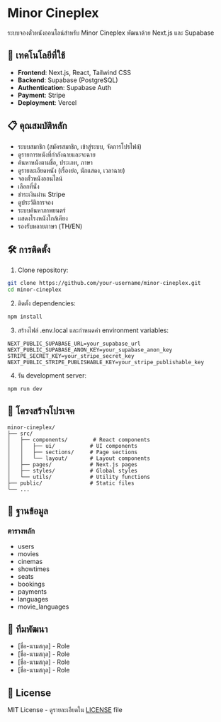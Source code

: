 # Minor Cineplex

ระบบจองตั๋วหนังออนไลน์สำหรับ Minor Cineplex พัฒนาด้วย Next.js และ Supabase

## 🚀 เทคโนโลยีที่ใช้

- **Frontend**: Next.js, React, Tailwind CSS
- **Backend**: Supabase (PostgreSQL)
- **Authentication**: Supabase Auth
- **Payment**: Stripe
- **Deployment**: Vercel

## 📋 คุณสมบัติหลัก

- ระบบสมาชิก (สมัครสมาชิก, เข้าสู่ระบบ, จัดการโปรไฟล์)
- ดูรายการหนังที่กำลังฉายและจะฉาย
- ค้นหาหนังตามชื่อ, ประเภท, ภาษา
- ดูรายละเอียดหนัง (เรื่องย่อ, นักแสดง, เวลาฉาย)
- จองตั๋วหนังออนไลน์
- เลือกที่นั่ง
- ชำระเงินผ่าน Stripe
- ดูประวัติการจอง
- ระบบค้นหาภาพยนตร์
- แสดงโรงหนังใกล้เคียง
- รองรับหลายภาษา (TH/EN)

## 🛠️ การติดตั้ง

1. Clone repository:
```bash
git clone https://github.com/your-username/minor-cineplex.git
cd minor-cineplex
```

2. ติดตั้ง dependencies:
```bash
npm install
```

3. สร้างไฟล์ .env.local และกำหนดค่า environment variables:
```env
NEXT_PUBLIC_SUPABASE_URL=your_supabase_url
NEXT_PUBLIC_SUPABASE_ANON_KEY=your_supabase_anon_key
STRIPE_SECRET_KEY=your_stripe_secret_key
NEXT_PUBLIC_STRIPE_PUBLISHABLE_KEY=your_stripe_publishable_key
```

4. รัน development server:
```bash
npm run dev
```

## 📁 โครงสร้างโปรเจค

```
minor-cineplex/
├── src/
│   ├── components/        # React components
│   │   ├── ui/           # UI components
│   │   ├── sections/     # Page sections
│   │   └── layout/       # Layout components
│   ├── pages/            # Next.js pages
│   ├── styles/           # Global styles
│   └── utils/            # Utility functions
├── public/               # Static files
└── ...
```

## 🔑 ฐานข้อมูล

### ตารางหลัก
- users
- movies
- cinemas
- showtimes
- seats
- bookings
- payments
- languages
- movie_languages

## 👥 ทีมพัฒนา

- [ชื่อ-นามสกุล] - Role
- [ชื่อ-นามสกุล] - Role
- [ชื่อ-นามสกุล] - Role
- [ชื่อ-นามสกุล] - Role

## 📝 License

MIT License - ดูรายละเอียดใน [LICENSE](LICENSE) file
